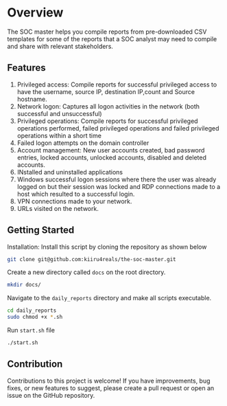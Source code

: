 # Overview
The SOC master helps you compile reports from pre-downloaded CSV templates for some of the reports that a SOC analyst may need to compile and share with relevant stakeholders.

## Features
1. Privileged access: Compile reports for successful privileged access to have the username, source IP, destination IP,count and Source hostname.
2. Network logon: Captures all logon activities in the network (both successful and unsuccessful)
3. Privileged operations: Compile reports for successful privileged operations performed, failed privileged operations and failed privileged operations within a short time
4. Failed logon attempts on the domain controller
5. Account management: New user accounts created, bad password entries, locked accounts, unlocked accounts, disabled and deleted accounts.
6. INstalled and uninstalled applications
7. Windows successful logon sessions where there the user was already logged on but their session was locked and RDP connections made to a host which resulted to a successful login.
8. VPN connections made to your network.
9. URLs visited on the network.

## Getting Started
Installation: Install this script by cloning the repository as shown below
```sh
git clone git@github.com:kiiru4reals/the-soc-master.git
```
Create a new directory called `docs` on the root directory.
```sh
mkdir docs/
```
Navigate to the `daily_reports` directory and make all scripts executable.
```sh
cd daily_reports
sudo chmod +x *.sh
```
Run `start.sh` file
```sh
./start.sh
```

## Contribution
Contributions to this project is welcome! If you have improvements, bug fixes, or new features to suggest, please create a pull request or open an issue on the GitHub repository.